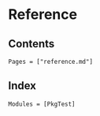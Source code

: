 # Reference

## Contents

```@contents
Pages = ["reference.md"]
```

## Index

<!-- ```@index
Pages = ["reference.md"]
``` -->

```@autodocs
Modules = [PkgTest]
```
